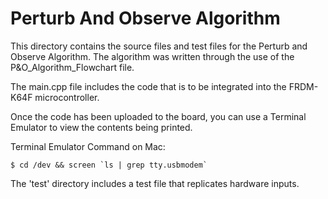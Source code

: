 # Perturb And Observe Algorithm

This directory contains the source files and test files for the Perturb and Observe Algorithm. The algorithm was written through the use of the P&O_Algorithm_Flowchart file. 

The main.cpp file includes the code that is to be integrated into the FRDM-K64F microcontroller.

Once the code has been uploaded to the board, you can use a Terminal Emulator to view the contents being printed.

Terminal Emulator Command on Mac:

    $ cd /dev && screen `ls | grep tty.usbmodem`

The 'test' directory includes a test file that replicates hardware inputs.
